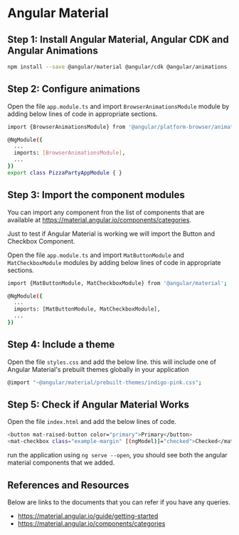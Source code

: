 # Angular Material

## Step 1: Install Angular Material, Angular CDK and Angular Animations

```sh
npm install --save @angular/material @angular/cdk @angular/animations
```

## Step 2: Configure animations

Open the file `app.module.ts` and import `BrowserAnimationsModule` module by adding below lines of code in appropriate sections.

```sh
import {BrowserAnimationsModule} from '@angular/platform-browser/animations';

@NgModule({
  ...
  imports: [BrowserAnimationsModule],
  ...
})
export class PizzaPartyAppModule { }
```

## Step 3: Import the component modules

You can import any component fron the list of components that are available at https://material.angular.io/components/categories.

Just to test if Angular Material is working we will import the Button and Checkbox Component.

Open the file `app.module.ts` and import `MatButtonModule` and `MatCheckboxModule` modules by adding below lines of code in appropriate sections.

```sh
import {MatButtonModule, MatCheckboxModule} from '@angular/material';

@NgModule({
  ...
  imports: [MatButtonModule, MatCheckboxModule],
  ...
})
```

## Step 4: Include a theme

Open the file `styles.css` and add the below line. this will include one of Angular Material's prebuilt themes globally in your application
```sh
@import "~@angular/material/prebuilt-themes/indigo-pink.css";
```

## Step 5: Check if Angular Material Works

Open the file `index.html` and add the below lines of code.

```sh
<button mat-raised-button color="primary">Primary</button>
<mat-checkbox class="example-margin" [(ngModel)]="checked">Checked</mat-checkbox>
```
run the application using `ng serve --open`, you should see both the angular material components that we added. 


## References and Resources

Below are links to the documents that you can refer if you have any queries.

* https://material.angular.io/guide/getting-started
* https://material.angular.io/components/categories
